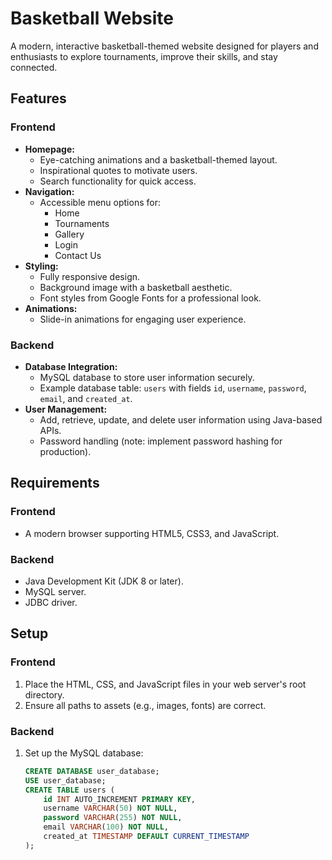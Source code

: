 # Basketball Website

A modern, interactive basketball-themed website designed for players and enthusiasts to explore tournaments, improve their skills, and stay connected.

## Features

### Frontend
- **Homepage:**
  - Eye-catching animations and a basketball-themed layout.
  - Inspirational quotes to motivate users.
  - Search functionality for quick access.
- **Navigation:**
  - Accessible menu options for:
    - Home
    - Tournaments
    - Gallery
    - Login
    - Contact Us
- **Styling:**
  - Fully responsive design.
  - Background image with a basketball aesthetic.
  - Font styles from Google Fonts for a professional look.
- **Animations:**
  - Slide-in animations for engaging user experience.

### Backend
- **Database Integration:**
  - MySQL database to store user information securely.
  - Example database table: `users` with fields `id`, `username`, `password`, `email`, and `created_at`.
- **User Management:**
  - Add, retrieve, update, and delete user information using Java-based APIs.
  - Password handling (note: implement password hashing for production).

## Requirements

### Frontend
- A modern browser supporting HTML5, CSS3, and JavaScript.

### Backend
- Java Development Kit (JDK 8 or later).
- MySQL server.
- JDBC driver.

## Setup

### Frontend
1. Place the HTML, CSS, and JavaScript files in your web server's root directory.
2. Ensure all paths to assets (e.g., images, fonts) are correct.

### Backend
1. Set up the MySQL database:
   ```sql
   CREATE DATABASE user_database;
   USE user_database;
   CREATE TABLE users (
       id INT AUTO_INCREMENT PRIMARY KEY,
       username VARCHAR(50) NOT NULL,
       password VARCHAR(255) NOT NULL,
       email VARCHAR(100) NOT NULL,
       created_at TIMESTAMP DEFAULT CURRENT_TIMESTAMP
   );
